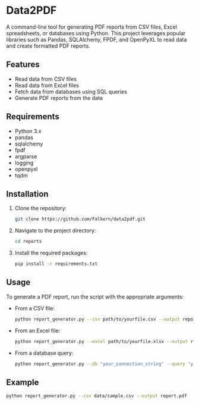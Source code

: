 # Data2PDF

A command-line tool for generating PDF reports from CSV files, Excel spreadsheets, or databases using Python. This project leverages popular libraries such as Pandas, SQLAlchemy, FPDF, and OpenPyXL to read data and create formatted PDF reports.

## Features

- Read data from CSV files
- Read data from Excel files
- Fetch data from databases using SQL queries
- Generate PDF reports from the data

## Requirements

- Python 3.x
- pandas
- sqlalchemy
- fpdf
- argparse
- logging
- openpyxl
- tqdm

## Installation

1. Clone the repository:
   ```sh
   git clone https://github.com/Falkern/data2pdf.git
   ```
2. Navigate to the project directory:
   ```sh
   cd reports
   ```
3. Install the required packages:
   ```sh
   pip install -r requirements.txt
   ```

## Usage

To generate a PDF report, run the script with the appropriate arguments:

- From a CSV file:
  ```sh
  python report_generator.py --csv path/to/yourfile.csv --output report.pdf
  ```
- From an Excel file:
  ```sh
  python report_generator.py --excel path/to/yourfile.xlsx --output report.pdf
  ```
- From a database query:
  ```sh
  python report_generator.py --db "your_connection_string" --query "your_sql_query" --output report.pdf
  ```

## Example

```sh
python report_generator.py --csv data/sample.csv --output report.pdf
```
